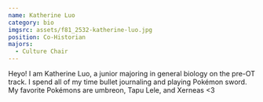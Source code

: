 ```yaml
---
name: Katherine Luo
category: bio
imgsrc: assets/f81_2532-katherine-luo.jpg
position: Co-Historian
majors:
  - Culture Chair
---
```

Heyo! I am Katherine Luo, a junior majoring in general biology on the pre-OT track. I spend all of my time bullet journaling and playing Pokémon sword. My favorite Pokémons are umbreon, Tapu Lele, and Xerneas <3